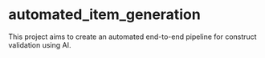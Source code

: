 # automated_item_generation
This project aims to create an automated end-to-end pipeline for construct validation using AI. 
